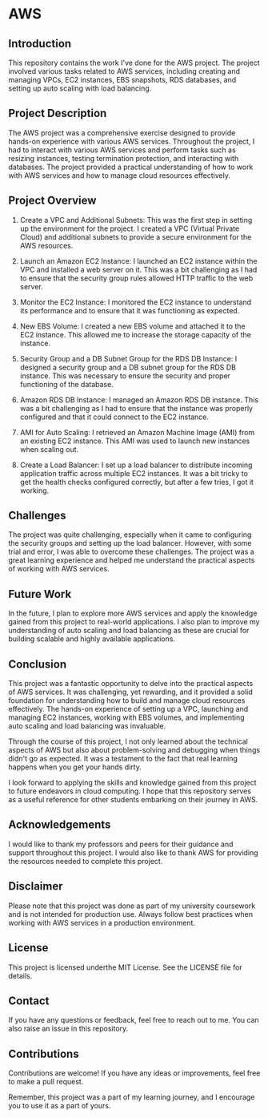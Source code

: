 # AWS

## Introduction

This repository contains the work I've done for the AWS project. The project involved various tasks related to AWS services, including creating and managing VPCs, EC2 instances, EBS snapshots, RDS databases, and setting up auto scaling with load balancing.

## Project Description

The AWS project was a comprehensive exercise designed to provide hands-on experience with various AWS services. Throughout the project, I had to interact with various AWS services and perform tasks such as resizing instances, testing termination protection, and interacting with databases. The project provided a practical understanding of how to work with AWS services and how to manage cloud resources effectively.

## Project Overview

1. Create a VPC and Additional Subnets: This was the first step in setting up the environment for the project. I created a VPC (Virtual Private Cloud) and additional subnets to provide a secure environment for the AWS resources.

2. Launch an Amazon EC2 Instance: I launched an EC2 instance within the VPC and installed a web server on it. This was a bit challenging as I had to ensure that the security group rules allowed HTTP traffic to the web server.

3. Monitor the EC2 Instance: I monitored the EC2 instance to understand its performance and to ensure that it was functioning as expected.

4. New EBS Volume: I created a new EBS volume and attached it to the EC2 instance. This allowed me to increase the storage capacity of the instance.

5. Security Group and a DB Subnet Group for the RDS DB Instance: I designed a security group and a DB subnet group for the RDS DB instance. This was necessary to ensure the security and proper functioning of the database.

6. Amazon RDS DB Instance: I managed an Amazon RDS DB instance. This was a bit challenging as I had to ensure that the instance was properly configured and that it could connect to the EC2 instance.

7. AMI for Auto Scaling: I retrieved an Amazon Machine Image (AMI) from an existing EC2 instance. This AMI was used to launch new instances when scaling out.

8. Create a Load Balancer: I set up a load balancer to distribute incoming application traffic across multiple EC2 instances. It was a bit tricky to get the health checks configured correctly, but after a few tries, I got it working.

## Challenges
The project was quite challenging, especially when it came to configuring the security groups and setting up the load balancer. However, with some trial and error, I was able to overcome these challenges. The project was a great learning experience and helped me understand the practical aspects of working with AWS services.

## Future Work

In the future, I plan to explore more AWS services and apply the knowledge gained from this project to real-world applications. I also plan to improve my understanding of auto scaling and load balancing as these are crucial for building scalable and highly available applications.

## Conclusion

This project was a fantastic opportunity to delve into the practical aspects of AWS services. It was challenging, yet rewarding, and it provided a solid foundation for understanding how to build and manage cloud resources effectively. The hands-on experience of setting up a VPC, launching and managing EC2 instances, working with EBS volumes, and implementing auto scaling and load balancing was invaluable.

Through the course of this project, I not only learned about the technical aspects of AWS but also about problem-solving and debugging when things didn't go as expected. It was a testament to the fact that real learning happens when you get your hands dirty.

I look forward to applying the skills and knowledge gained from this project to future endeavors in cloud computing. I hope that this repository serves as a useful reference for other students embarking on their journey in AWS.

## Acknowledgements

I would like to thank my professors and peers for their guidance and support throughout this project. I would also like to thank AWS for providing the resources needed to complete this project.

## Disclaimer

Please note that this project was done as part of my university coursework and is not intended for production use. Always follow best practices when working with AWS services in a production environment.

## License

This project is licensed underthe MIT License. See the LICENSE file for details.

## Contact

If you have any questions or feedback, feel free to reach out to me. You can also raise an issue in this repository.

## Contributions

Contributions are welcome! If you have any ideas or improvements, feel free to make a pull request.

Remember, this project was a part of my learning journey, and I encourage you to use it as a part of yours.

